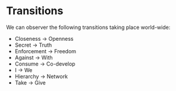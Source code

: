 # Transitions

We can observer the following transitions taking place world-wide:
* Closeness -> Openness
* Secret -> Truth
* Enforcement -> Freedom
* Against -> With
* Consume -> Co-develop
* I -> We
* Hierarchy -> Network
* Take -> Give
